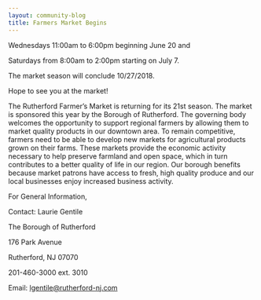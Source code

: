```yaml
---
layout: community-blog
title: Farmers Market Begins
---
```


Wednesdays 11:00am to 6:00pm beginning June 20 and

Saturdays from 8:00am to 2:00pm starting on July 7.

The market season will conclude 10/27/2018.

Hope to see you at the market!

The Rutherford Farmer’s Market is returning for its 21st season. The market is sponsored this year by the Borough of Rutherford. The governing body welcomes the opportunity to support regional farmers by allowing them to market quality products in our downtown area. To remain competitive, farmers need to be able to develop new markets for agricultural products grown on their farms. These markets provide the economic activity necessary to help preserve farmland and open space, which in turn contributes to a better quality of life in our region. Our borough benefits because market patrons have access to fresh, high quality produce and our local businesses enjoy increased business activity.

For General Information,

Contact: Laurie Gentile

The Borough of Rutherford

176 Park Avenue

Rutherford, NJ 07070

201-460-3000 ext. 3010

Email: lgentile@rutherford-nj.com
